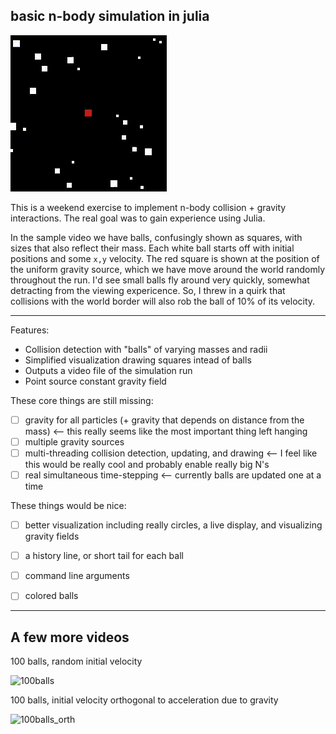 ## basic n-body simulation in julia

![demo](assets/25balls.gif)

This is a weekend exercise to implement n-body collision + gravity interactions. The real goal was to gain experience using Julia.

In the sample video we have balls, confusingly shown as squares, with sizes that also reflect their mass. Each white ball starts off with initial positions and some `x,y` velocity.
The red square is shown at the position of the uniform gravity source, which we have move around the world randomly throughout the run.
I'd see small balls fly around very quickly, somewhat detracting from the viewing expericence. So, I threw in a quirk that collisions with the world border will also rob the ball of 10% of its velocity.

-----

Features:
- Collision detection with "balls" of varying masses and radii
- Simplified visualization drawing squares intead of balls
- Outputs a video file of the simulation run
- Point source constant gravity field

These core things are still missing:
- [ ] gravity for all particles (+ gravity that depends on distance from the mass) <-- this really seems like the most important thing left hanging
- [ ] multiple gravity sources
- [ ] multi-threading collision detection, updating, and drawing <-- I feel like this would be really cool and probably enable really big N's
- [ ] real simultaneous time-stepping <-- currently balls are updated one at a time

These things would be nice:
- [ ] better visualization including really circles, a live display, and visualizing gravity fields
- [ ] a history line, or short tail for each ball
- [ ] command line arguments 
- [ ] colored balls


-----
## A few more videos

<!-- ![2balls](assets/2balls.gif) -->
100 balls, random initial velocity

![100balls](assets/100balls.gif)

100 balls, initial velocity orthogonal to acceleration due to gravity

![100balls_orth](assets/100balls_orth.gif)